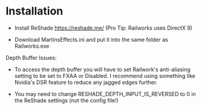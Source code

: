 # Installation

- Install ReShade https://reshade.me/ (Pro Tip: Railworks uses DirectX 9)

- Download MartinsEffects.ini and put it into the same folder as Railworks.exe

Depth Buffer Issues:

- To access the depth buffer you will have to set Railwork's anti-aliasing setting to be set to FXAA or Disabled. I recommend using something like Nvidia's DSR feature to reduce any jagged edges further.

- You may need to change RESHADE_DEPTH_INPUT_IS_REVERSED to 0 in the ReShade settings (not the config file!)
